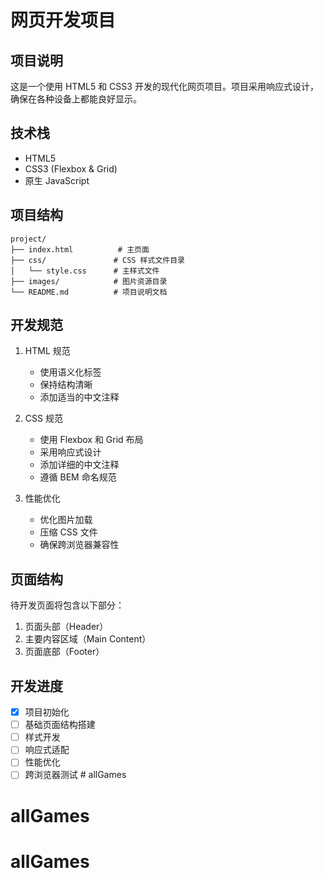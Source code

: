 # 网页开发项目

## 项目说明
这是一个使用 HTML5 和 CSS3 开发的现代化网页项目。项目采用响应式设计，确保在各种设备上都能良好显示。

## 技术栈
- HTML5
- CSS3 (Flexbox & Grid)
- 原生 JavaScript

## 项目结构
```
project/
├── index.html          # 主页面
├── css/               # CSS 样式文件目录
│   └── style.css      # 主样式文件
├── images/            # 图片资源目录
└── README.md          # 项目说明文档
```

## 开发规范
1. HTML 规范
   - 使用语义化标签
   - 保持结构清晰
   - 添加适当的中文注释

2. CSS 规范
   - 使用 Flexbox 和 Grid 布局
   - 采用响应式设计
   - 添加详细的中文注释
   - 遵循 BEM 命名规范

3. 性能优化
   - 优化图片加载
   - 压缩 CSS 文件
   - 确保跨浏览器兼容性

## 页面结构
待开发页面将包含以下部分：
1. 页面头部（Header）
2. 主要内容区域（Main Content）
3. 页面底部（Footer）

## 开发进度
- [x] 项目初始化
- [ ] 基础页面结构搭建
- [ ] 样式开发
- [ ] 响应式适配
- [ ] 性能优化
- [ ] 跨浏览器测试 # allGames
# allGames
# allGames
